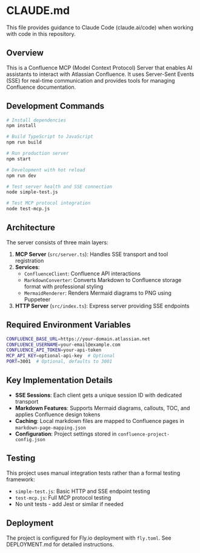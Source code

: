 # CLAUDE.md

This file provides guidance to Claude Code (claude.ai/code) when working with code in this repository.

## Overview

This is a Confluence MCP (Model Context Protocol) Server that enables AI assistants to interact with Atlassian Confluence. It uses Server-Sent Events (SSE) for real-time communication and provides tools for managing Confluence documentation.

## Development Commands

```bash
# Install dependencies
npm install

# Build TypeScript to JavaScript
npm run build

# Run production server
npm start

# Development with hot reload
npm run dev

# Test server health and SSE connection
node simple-test.js

# Test MCP protocol integration
node test-mcp.js
```

## Architecture

The server consists of three main layers:

1. **MCP Server** (`src/server.ts`): Handles SSE transport and tool registration
2. **Services**:
   - `ConfluenceClient`: Confluence API interactions
   - `MarkdownConverter`: Converts Markdown to Confluence storage format with professional styling
   - `MermaidRenderer`: Renders Mermaid diagrams to PNG using Puppeteer
3. **HTTP Server** (`src/index.ts`): Express server providing SSE endpoints

## Required Environment Variables

```bash
CONFLUENCE_BASE_URL=https://your-domain.atlassian.net
CONFLUENCE_USERNAME=your-email@example.com
CONFLUENCE_API_TOKEN=your-api-token
MCP_API_KEY=optional-api-key  # Optional
PORT=3001  # Optional, defaults to 3001
```

## Key Implementation Details

- **SSE Sessions**: Each client gets a unique session ID with dedicated transport
- **Markdown Features**: Supports Mermaid diagrams, callouts, TOC, and applies Confluence design tokens
- **Caching**: Local markdown files are mapped to Confluence pages in `markdown-page-mapping.json`
- **Configuration**: Project settings stored in `confluence-project-config.json`

## Testing

This project uses manual integration tests rather than a formal testing framework:
- `simple-test.js`: Basic HTTP and SSE endpoint testing
- `test-mcp.js`: Full MCP protocol testing
- No unit tests - add Jest or similar if needed

## Deployment

The project is configured for Fly.io deployment with `fly.toml`. See DEPLOYMENT.md for detailed instructions.